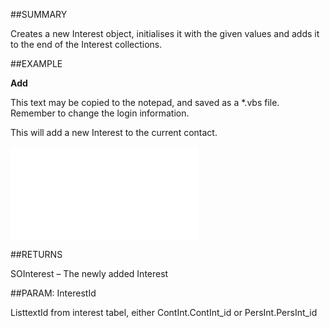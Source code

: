 

##SUMMARY

Creates a new Interest object, initialises it with the given values and adds it to the end of the Interest collections.


##EXAMPLE

**Add**


This text may be copied to the notepad, and saved as a *.vbs file. Remember to change the login information.
 
This will add a new Interest to the current contact.


![](../../Examples/vbs/SOInterests.Add.vbs.txt)




##RETURNS

SOInterest – The newly added Interest





##PARAM: InterestId

ListtextId from interest tabel, either ContInt.ContInt_id or PersInt.PersInt_id



